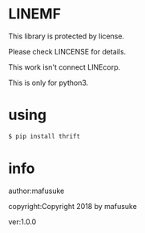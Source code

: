 # LINEMF
This library is protected by license.

Please check LINCENSE for details.

This work isn't connect LINEcorp.

This is only for python3.
# using
```sh
$ pip install thrift
```
# info
author:mafusuke

copyright:Copyright 2018 by mafusuke

ver:1.0.0
